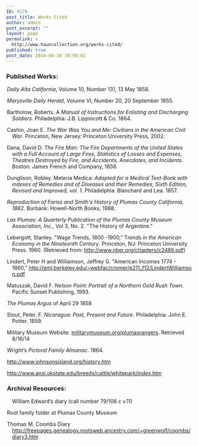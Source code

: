 ```yaml
---
ID: 9179
post_title: Works Cited
author: admin
post_excerpt: ""
layout: page
permalink: >
  http://www.hauncollection.org/works-cited/
published: true
post_date: 2014-08-30 18:50:02
---
```

<h3>Published Works:<em>
</em></h3>
<div style="text-indent: -1em; padding-left: 16px;">

<em>Daily Alta California</em>, Volume 10, Number 131, 13 May 1858.

<em>Marysville Daily Herald</em>, Volume VI, Number 20, 20 September 1855.

Bartholow, Roberts. A <em>Manual of Instructions for Enlisting and Discharging Soldiers</em>. Philadelphia: J.B. Lippincott &amp; Co. 1864.

Cashin, Joan E. <em>The War Was You and Me: Civilians in the American Civil War</em>. Princeton, New Jersey: Princeton University Press, 2002.

Dana, David D. <em>The Fire Man: The Fire Departments of the United States with a Full Account of Large Fires, Statistics of Losses and Expenses, Theatres Destroyed by Fire, and Accidents, Anecdotes, and Incidents.</em> Boston: James French and Company, 1858.

Dunglison, Robley. Meteria Medica: <em>Adapted for a Medical Text-Book with indexes of Remedies and of Diseases and their Remedies, Sixth Edition, Revised and Improved, vol. 1.</em> Philadelphia: Blanchard and Lea. 1857.

<em>Reproduction of Fariss and Smith's History of Plumas County California, 1882.</em> Burbank: Howell-North Books, 1988.

<em>Las Plumas: A Quarterly Publication of the Plumas County Museum Association, Inc.</em>, Vol 3, No. 2. "The History of Argentine."

Lebergott, Stanley. "Wage Trends, 1800 -1900," T<em>rends in the American Economy in the Nineteenth Century</em>. Princeton, NJ: Princeton University Press. 1960. (Retrieved from: <a href="http://www.nber.org/chapters/c2486.pdf" target="_blank" rel="noopener noreferrer">http://www.nber.org/chapters/c2486.pdf)</a>

Lindert, Peter H and Williamson, Jeffrey G. "American Incomes 1774 - 1860," <a href="http://eml.berkeley.edu/~webfac/cromer/e211_f12/LindertWilliamson.pdf" target="_blank" rel="noopener noreferrer">http://eml.berkeley.edu/~webfac/cromer/e211_f12/LindertWilliamson.pdf</a>

Matuszak, David F.<em> Nelson Point: Portrait of a Northern Gold Rush Town. </em>Pacific Sunset Publishing, 1993.

<em>The Plumas Argus</em> of April 29 1858

Stout, Peter. F. <em>Nicaragua: Past, Present and Future.</em> Philadelphia: John E. Potter. 1859.

Military Museum Website. <a href="militarymuseum.org/plumasrangers">militarymuseum.org/plumasrangers</a>. Retrieved 8/16/14

<em>Wright’s Pictoral Family Almanac</em>. 1864.

<a href="http://www.johnsonsisland.org/history.htm">http://www.johnsonsisland.org/history.htm</a>

<a href="http://www.ansi.okstate.edu/breeds/cattle/whitepark/index.htm">http://www.ansi.okstate.edu/breeds/cattle/whitepark/index.htm</a>
<h3>Archival Resources:</h3>
William Edward’s diary (call number 79/108 c v.11)

Root family folder at Plumas County Museum

Thomas M. Coombs Diary <a href="http://freepages.genealogy.rootsweb.ancestry.com/~greenwolf/coombs/diary3.htm">http://freepages.genealogy.rootsweb.ancestry.com/~greenwolf/coombs/diary3.htm</a>

</div>